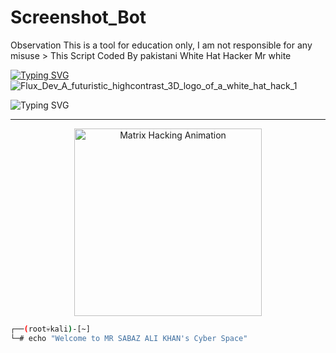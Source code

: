 # Screenshot_Bot
Observation This is a tool for education only, I am not responsible for any misuse > This Script Coded By pakistani White Hat Hacker Mr white 

<a href="https://git.io/typing-svg"><img src="https://readme-typing-svg.demolab.com?font=Fira+Code&pause=1000&color=27FF25&background=FFFEFC00&width=700&lines=Screenshot_Bot+Tools;coded+by+paksitani+white+hat+hacker+mr+white+" alt="Typing SVG" /></a>
![Flux_Dev_A_futuristic_highcontrast_3D_logo_of_a_white_hat_hack_1](https://github.com/user-attachments/assets/a40c60ba-812b-452b-92d2-829872a3d31d)


<img src="https://readme-typing-svg.demolab.com?font=Fira+Code&size=24&duration=3000&pause=500&color=00FF00&center=true&vCenter=true&width=500&lines=PAKISTANI+ETHICAL+HACKER;MR+SABAZ+ALI+KHAN;" alt="Typing SVG" />
</h1>

---

<p align="center">
  <img src="https://i.gifer.com/7efs.gif" width="300" alt="Matrix Hacking Animation" />
</p>

```bash
┌──(root💀kali)-[~]
└─# echo "Welcome to MR SABAZ ALI KHAN's Cyber Space"
